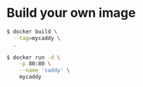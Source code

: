 # Build your own image

```sh
$ docker build \
  --tag=mycaddy \
  .

$ docker run -d \
    -p 80:80 \
    --name 'caddy' \
    mycaddy
```
